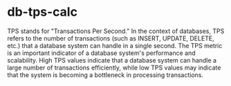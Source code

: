 # db-tps-calc

TPS stands for "Transactions Per Second." In the context of databases, TPS refers to the number of transactions (such as INSERT, UPDATE, DELETE, etc.) that a database system can handle in a single second. The TPS metric is an important indicator of a database system's performance and scalability. High TPS values indicate that a database system can handle a large number of transactions efficiently, while low TPS values may indicate that the system is becoming a bottleneck in processing transactions.